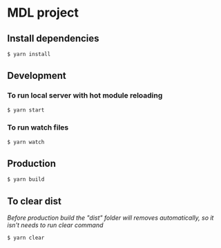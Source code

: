 # MDL project

## Install dependencies

```sh
$ yarn install
```

## Development

### To run local server with hot module reloading

```sh
$ yarn start
```

### To run watch files

```sh
$ yarn watch
```

## Production

```sh
$ yarn build
```

## To clear dist

_Before production build the "dist" folder will removes automatically, so it isn't needs to run clear command_

```sh
$ yarn clear
```
